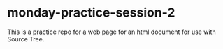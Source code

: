 # monday-practice-session-2
This is a practice repo for a web page for an html document for use with Source Tree.
